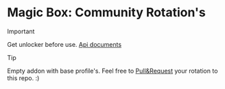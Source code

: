 # Magic Box: Community Rotation's

> [!Important]
> Get unlocker before use.
> [Api documents](http://f1021975.xsph.ru/#/)

> [!TIP]
> Empty addon with base profile's.
> Feel free to [Pull&Request](https://github.com/KayleMine/Magicbox-Community/pulls) your rotation to this repo. :)
